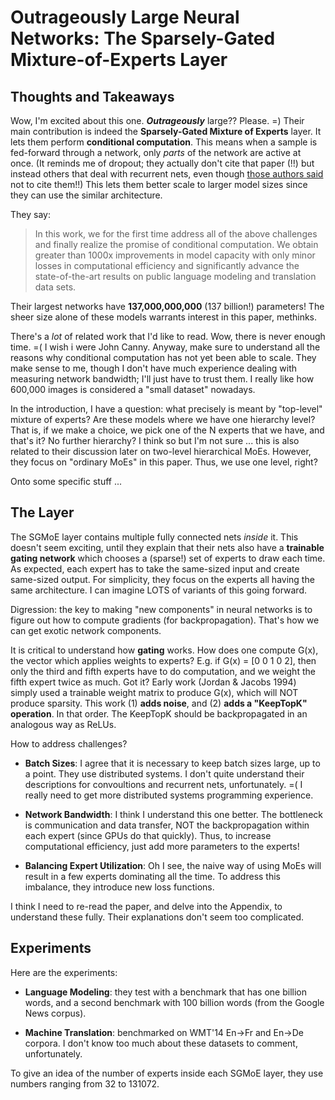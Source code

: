 # Outrageously Large Neural Networks: The Sparsely-Gated Mixture-of-Experts Layer

## Thoughts and Takeaways

Wow, I'm excited about this one. ***Outrageously*** large?? Please. =) Their
main contribution is indeed the **Sparsely-Gated Mixture of Experts** layer. It
lets them perform **conditional computation**.  This means when a sample is
fed-forward through a network, only *parts* of the network are active at once.
(It reminds me of dropout; they actually don't cite that paper (!!) but instead
others that deal with recurrent nets, even though [those authors said][1] not to
cite them!!) This lets them better scale to larger model sizes since they can
use the similar architecture.

They say:

> In this work, we for the first time address all of the above challenges and
> finally realize the promise of conditional computation. We obtain greater than
> 1000x improvements in model capacity with only minor losses in computational
> efficiency and significantly advance the state-of-the-art results on public
> language modeling and translation data sets.

Their largest networks have **137,000,000,000** (137 billion!) parameters! The
sheer size alone of these models warrants interest in this paper, methinks.

There's a *lot* of related work that I'd like to read. Wow, there is never
enough time. =( I wish i were John Canny. Anyway, make sure to understand all
the reasons why conditional computation has not yet been able to scale. They
make sense to me, though I don't have much experience dealing with measuring
network bandwidth; I'll just have to trust them. I really like how 600,000
images is considered a "small dataset" nowadays.

In the introduction, I have a question: what precisely is meant by "top-level"
mixture of experts? Are these models where we have one hierarchy level? That is,
if we make a choice, we pick one of the N experts that we have, and that's it?
No further hierarchy? I think so but I'm not sure ... this is also related to
their discussion later on two-level hierarchical MoEs. However, they focus on
"ordinary MoEs" in this paper. Thus, we use one level, right?

Onto some specific stuff ...


## The Layer

The SGMoE layer contains multiple fully connected nets *inside* it. This doesn't
seem exciting, until they explain that their nets also have a **trainable gating
network** which chooses a (sparse!) set of experts to draw each time. As
expected, each expert has to take the same-sized input and create same-sized
output. For simplicity, they focus on the experts all having the same
architecture. I can imagine LOTS of variants of this going forward.

Digression: the key to making "new components" in neural networks is to figure
out how to compute gradients (for backpropagation). That's how we can get exotic
network components.

It is critical to understand how **gating** works. How does one compute G(x),
the vector which applies weights to experts? E.g. if G(x) = [0 0 1 0 2], then
only the third and fifth experts have to do computation, and we weight the fifth
expert twice as much. Got it?  Early work (Jordan & Jacobs 1994) simply used a
trainable weight matrix to produce G(x), which will NOT produce sparsity. This
work (1) **adds noise**, and (2) **adds a "KeepTopK" operation**. In that order.
The KeepTopK should be backpropagated in an analogous way as ReLUs.

How to address challenges?

- **Batch Sizes**: I agree that it is necessary to keep batch sizes large, up to
  a point. They use distributed systems. I don't quite understand their
  descriptions for convoultions and recurrent nets, unfortunately. =( I really
  need to get more distributed systems programming experience.

- **Network Bandwidth**: I think I understand this one better. The bottleneck is
  communication and data transfer, NOT the backpropagation within each expert
  (since GPUs do that quickly). Thus, to increase computational efficiency, just
  add more parameters to the experts!

- **Balancing Expert Utilization**: Oh I see, the naive way of using MoEs will
  result in a few experts dominating all the time. To address this imbalance,
  they introduce new loss functions.

I think I need to re-read the paper, and delve into the Appendix, to understand
these fully. Their explanations don't seem too complicated.


## Experiments

Here are the experiments:

- **Language Modeling**: they test with a benchmark that has one billion words,
  and a second benchmark with 100 billion words (from the Google News corpus).

- **Machine Translation**: benchmarked on WMT'14 En->Fr and En->De corpora. I
  don't know too much about these datasets to comment, unfortunately.

To give an idea of the number of experts inside each SGMoE layer, they use
numbers ranging from 32 to 131072.

[1]:http://www.cs.toronto.edu/~ilya/pubs/
